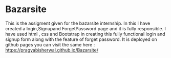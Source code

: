 # Bazarsite

This is the assigment given for the bazarsite internship.
In this I have created a login,Signupand ForgetPassword page and it is fully responsible.
I have used html , css and Bootstrap in creating this fully functional login and signup form along with the feature of forget password.
It is deployed on github pages you can visit the same here :
https://pragyabisherwal.github.io/Bazarsite/

